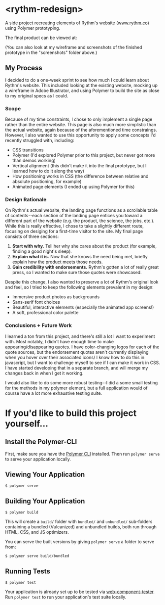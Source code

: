 # \<rythm-redesign\>

A side project recreating elements of Rythm's website (www.rythm.co) using Polymer prototyping.

The final product can be viewed at:

(You can also look at my wireframe and screenshots of the finished prototype in the "screenshots" folder above.)

## My Process
I decided to do a one-week sprint to see how much I could learn about Rythm's website. This included looking at the existing website, mocking up a wireframe in Adobe Illustrator, and using Polymer to build the site as close to my original specs as I could.

### Scope 
Because of my time constraints, I chose to only implement a single page rather than the entire website. This page is also much more simplistic than the actual website, again because of the aforementioned time constraings. However, I also wanted to use this opportunity to apply some concepts I'd recently struggled with, including:
* CSS transitions
* Polymer (I'd explored Polymer prior to this project, but never got more than demos working)
* Vertical alignment (this didn't make it into the final prototype, but I learned how to do it along the way)
* How positioning works in CSS (the difference between relative and absolute positioning, for example)
* Animated page elements (I ended up using Polymer for this)

### Design Rationale
On Rythm's actual website, the landing page functions as a scrollable table of contents--each section of the landing page entices you toward a different part of the website (e.g. the product, the science, the jobs, etc.). While this is really effective, I chose to take a slightly different route, focusing on desiging for a first-time visitor to the site. My final page consists of three sections:

1. __Start with why.__ Tell her why she cares about the product (for example, finding a good night's sleep).
2. __Explain what it is.__ Now that she knows the need being met, briefly explain how the product meets those needs.
3. __Gain credibility with endorsements.__ Rythm's gotten a lot of really great press, so I wanted to make sure those quotes were showcased.

Despite this change, I also wanted to preserve a lot of Rythm's original look and feel, so I tried to keep the following elements prevalent in my design:
* Immersive product photos as backgrounds
* Sans-serif font choices
* Beautiful, interactive elements (especially the animated app screens!)
* A soft, professional color palette

### Conclusions + Future Work
I learned a ton from this project, and there's still a lot I want to experiment with. Most notably, I didn't have enough time to make appearing/disappearing quotes. I have color-changing logos for each of the quote sources, but the endorsement quotes aren't currently displaying when you hover over their associated icons/ I know how to do this in javascript, but I want to challenge myself to see if I can make it work in CSS. I have started developing that in a separate branch, and will merge my changes back in when I get it working.

I would also like to do some more robust testing--I did a some small testing for the methods in my polymer element, but a full application would of course have a lot more exhaustive testing suite.

# If you'd like to build this project yourself...

## Install the Polymer-CLI

First, make sure you have the [Polymer CLI](https://www.npmjs.com/package/polymer-cli) installed. Then run `polymer serve` to serve your application locally.

## Viewing Your Application

```
$ polymer serve
```

## Building Your Application

```
$ polymer build
```

This will create a `build/` folder with `bundled/` and `unbundled/` sub-folders
containing a bundled (Vulcanized) and unbundled builds, both run through HTML,
CSS, and JS optimizers.

You can serve the built versions by giving `polymer serve` a folder to serve
from:

```
$ polymer serve build/bundled
```

## Running Tests

```
$ polymer test
```

Your application is already set up to be tested via [web-component-tester](https://github.com/Polymer/web-component-tester). Run `polymer test` to run your application's test suite locally.
